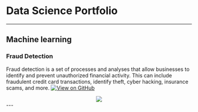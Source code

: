 
# Data Science Portfolio
---
## Machine learning

### Fraud Detection

Fraud detection is a set of processes and analyses that allow businesses to identify and prevent unauthorized financial activity. This can include fraudulent credit card transactions, identify theft, cyber hacking, insurance scams, and more.
[![View on GitHub](https://img.shields.io/badge/GitHub-View_on_GitHub-blue?logo=GitHub)](https://github.com/Abhisheksingh115/fraud_detection)
<center><img src="C:\Users\singh\OneDrive\Images\R.jpg"/></center>
---


